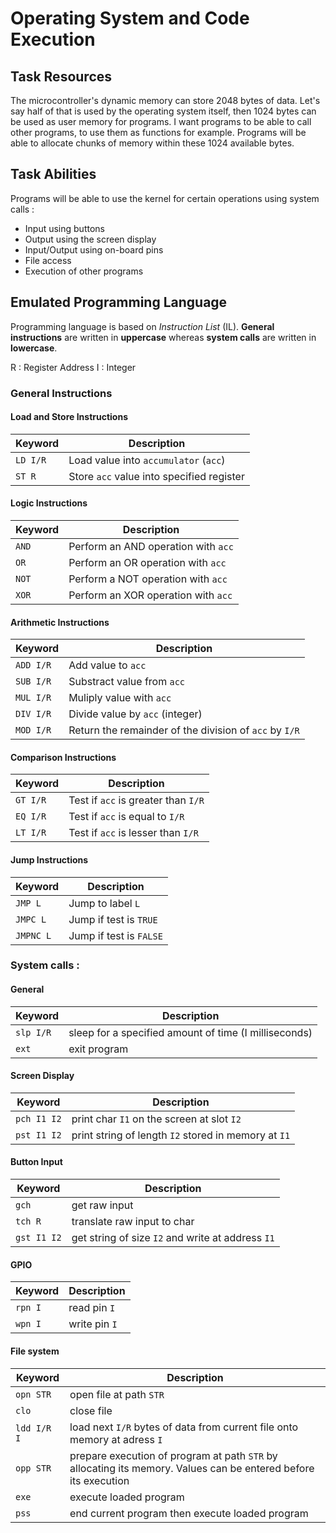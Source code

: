 # Operating System and Code Execution

## Task Resources
The microcontroller's dynamic memory can store 2048 bytes of data. Let's say half of that is used by the operating system itself, then 1024 bytes can be used as user memory for programs. I want programs to be able to call other programs, to use them as functions for example. Programs will be able to allocate chunks of memory within these 1024 available bytes. 

## Task Abilities
Programs will be able to use the kernel for certain operations using system calls : 
* Input using buttons
* Output using the screen display
* Input/Output using on-board pins
* File access
* Execution of other programs

## Emulated Programming Language

Programming language is based on *Instruction List* (IL).
**General instructions** are written in **uppercase** whereas **system calls** are written in **lowercase**.

R : Register Address
I : Integer

### General Instructions


#### Load and Store Instructions

|Keyword | Description |
|--------|-------------|
|`LD I/R`| Load value into `accumulator` (`acc`)
|`ST R`  | Store `acc` value into specified register

#### Logic Instructions

|Keyword | Description |
|--------|-------------|
|`AND`| Perform an AND operation with `acc`
|`OR`| Perform an OR operation with `acc`
|`NOT`| Perform a NOT operation with `acc`
|`XOR`| Perform an XOR operation with `acc`

#### Arithmetic Instructions

|Keyword | Description |
|--------|-------------|
|`ADD I/R`| Add value to `acc`
|`SUB I/R`| Substract value from `acc`
|`MUL I/R`| Muliply value with `acc`
|`DIV I/R`| Divide value by `acc` (integer)
|`MOD I/R`| Return the remainder of the division of `acc` by `I/R`

#### Comparison Instructions

|Keyword | Description |
|--------|-------------|
|`GT I/R`| Test if `acc` is greater than `I/R`
|`EQ I/R`| Test if `acc` is equal to `I/R`
|`LT I/R`| Test if `acc` is lesser than `I/R`

#### Jump Instructions

|Keyword | Description |
|--------|-------------|
|`JMP L` | Jump to label `L`
|`JMPC L`| Jump if test is `TRUE` 
|`JMPNC L`| Jump if test is `FALSE`

### System calls :

#### General

|Keyword  |Description |
|---------|------------|
|`slp I/R`  |sleep for a specified amount of time (I milliseconds)
|`ext`		|exit program

#### Screen Display

|Keyword  |Description |
|---------|------------|
|`pch I1 I2`|print char `I1` on the screen at slot `I2`
|`pst I1 I2`|print string of length `I2` stored in memory at `I1` 

#### Button Input

|Keyword  |Description |
|---------|------------|
|`gch`		|get raw input
|`tch R`	|translate raw input to char
|`gst I1 I2`		|get string of size `I2` and write at address `I1`

#### GPIO

|Keyword  |Description |
|---------|------------|
|`rpn I`	|read pin `I`
|`wpn I`  |write pin `I`

#### File system

|Keyword  |Description |
|---------|------------|
|`opn STR`|open file at path `STR`
|`clo`		|close file 
|`ldd I/R I`|load next `I/R` bytes of data from current file onto memory at adress `I`
|`opp STR`|prepare execution of program at path `STR` by allocating its memory. Values can be entered before its execution
|`exe`    |execute loaded program
|`pss`    |end current program then execute loaded program